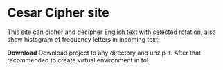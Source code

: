 # Cesar Cipher site
This site can cipher and decipher English text with selected rotation, also show histogram of frequency letters in incoming text.

**Download**
Download project to any directory and unzip it. After that recommended to create virtual environment in fol
<!--stackedit_data:
eyJoaXN0b3J5IjpbMTE3MzM0MTE5MF19
-->